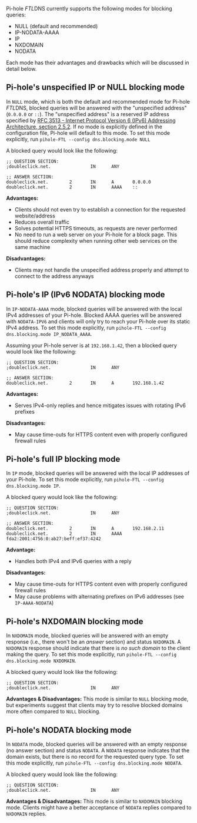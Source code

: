 Pi-hole *FTL*DNS currently supports the following modes for blocking queries:

* NULL (default and recommended)
* IP-NODATA-AAAA
* IP
* NXDOMAIN
* NODATA

Each mode has their advantages and drawbacks which will be discussed in detail below.

## Pi-hole's unspecified IP or NULL blocking mode

In `NULL` mode, which is both the default and recommended mode for Pi-hole *FTL*DNS, blocked queries will be answered with the "unspecified address" (`0.0.0.0` or `::`). The "unspecified address" is a reserved IP address specified by [RFC 3513 - Internet Protocol Version 6 (IPv6) Addressing Architecture, section 2.5.2](https://tools.ietf.org/html/rfc3513#section-2.5.2). If no mode is explicitly defined in the configuration file, Pi-hole will default to this mode. To set this mode explicitly, run `pihole-FTL --config dns.blocking.mode NULL`

A blocked query would look like the following:

```
;; QUESTION SECTION:
;doubleclick.net.               IN      ANY

;; ANSWER SECTION:
doubleclick.net.        2       IN      A       0.0.0.0
doubleclick.net.        2       IN      AAAA    ::
```

**Advantages:**

* Clients should not even try to establish a connection for the requested website/address
* Reduces overall traffic
* Solves potential HTTPS timeouts, as requests are never performed
* No need to run a web server on your Pi-hole for a block page. This should reduce complexity when running other web services on the same machine

**Disadvantages:**

* Clients may not handle the unspecified address properly and attempt to connect to the address anyways

## Pi-hole's IP (IPv6 NODATA) blocking mode

In `IP-NODATA-AAAA` mode, blocked queries will be answered with the local IPv4 addresses of your Pi-hole. Blocked AAAA queries will be answered with `NODATA-IPV6` and clients will only try to reach your Pi-hole over its static IPv4 address. To set this mode explicitly, run `pihole-FTL --config dns.blocking.mode IP_NODATA_AAAA`.

Assuming your Pi-hole server is at `192.168.1.42`, then a blocked query would look like the following:

```
;; QUESTION SECTION:
;doubleclick.net.               IN      ANY

;; ANSWER SECTION:
doubleclick.net.        2       IN      A       192.168.1.42
```

**Advantages:**

* Serves IPv4-only replies and hence mitigates issues with rotating IPv6 prefixes

**Disadvantages:**

* May cause time-outs for HTTPS content even with properly configured firewall rules

## Pi-hole's full IP blocking mode

In `IP` mode, blocked queries will be answered with the local IP addresses of your Pi-hole. To set this mode explicitly, run `pihole-FTL --config dns.blocking.mode IP`.

A blocked query would look like the following:

```
;; QUESTION SECTION:
;doubleclick.net.               IN      ANY

;; ANSWER SECTION:
doubleclick.net.        2       IN      A       192.168.2.11
doubleclick.net.        2       IN      AAAA    fda2:2001:4756:0:ab27:beff:ef37:4242
```

**Advantage:**

* Handles both IPv4 and IPv6 queries with a reply

**Disadvantages:**

* May cause time-outs for HTTPS content even with properly configured firewall rules
* May cause problems with alternating prefixes on IPv6 addresses (see `IP-AAAA-NODATA`)

## Pi-hole's NXDOMAIN blocking mode

In `NXDOMAIN` mode, blocked queries will be answered with an empty response (i.e., there won't be an *answer* section) and status `NXDOMAIN`. A `NXDOMAIN` response should indicate that there is *no such domain* to the client making the query. To set this mode explicitly, run `pihole-FTL --config dns.blocking.mode NXDOMAIN`.

A blocked query would look like the following:

```
;; QUESTION SECTION:
;doubleclick.net.               IN      ANY
```

**Advantages & Disadvantages:** This mode is similar to `NULL` blocking mode, but experiments suggest that clients may try to resolve blocked domains more often compared to `NULL` blocking.

## Pi-hole's NODATA blocking mode

In `NODATA` mode, blocked queries will be answered with an empty response (no answer section) and status `NODATA`. A `NODATA` response indicates that the domain exists, but there is no record for the requested query type. To set this mode explicitly, run `pihole-FTL --config dns.blocking.mode NODATA`.

A blocked query would look like the following:

```
;; QUESTION SECTION:
;doubleclick.net.               IN      ANY
```

**Advantages & Disadvantages:** This mode is similar to `NXDOMAIN` blocking mode. Clients might have a better acceptance of `NODATA` replies compared to `NXDOMAIN` replies.

